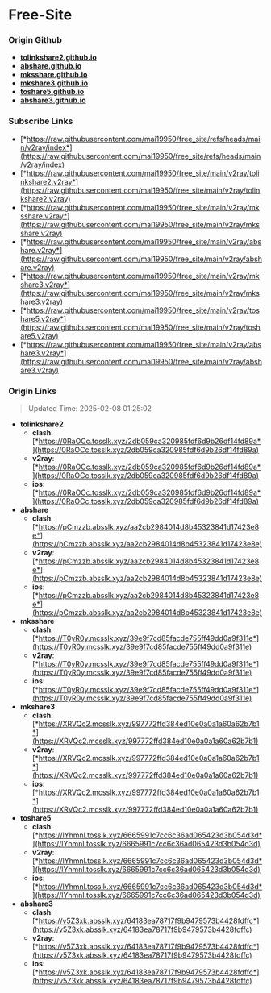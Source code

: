 # Free-Site

### Origin Github

- [**tolinkshare2.github.io**](https://github.com/tolinkshare2/tolinkshare2.github.io)
- [**abshare.github.io**](https://github.com/abshare/abshare.github.io)
- [**mksshare.github.io**](https://github.com/mksshare/mksshare.github.io)
- [**mkshare3.github.io**](https://github.com/mkshare3/mkshare3.github.io)
- [**toshare5.github.io**](https://github.com/toshare5/toshare5.github.io)
- [**abshare3.github.io**](https://github.com/abshare3/abshare3.github.io)

### Subscribe Links

- [*https://raw.githubusercontent.com/mai19950/free_site/refs/heads/main/v2ray/index*](https://raw.githubusercontent.com/mai19950/free_site/refs/heads/main/v2ray/index)
- [*https://raw.githubusercontent.com/mai19950/free_site/main/v2ray/tolinkshare2.v2ray*](https://raw.githubusercontent.com/mai19950/free_site/main/v2ray/tolinkshare2.v2ray)
- [*https://raw.githubusercontent.com/mai19950/free_site/main/v2ray/mksshare.v2ray*](https://raw.githubusercontent.com/mai19950/free_site/main/v2ray/mksshare.v2ray)
- [*https://raw.githubusercontent.com/mai19950/free_site/main/v2ray/abshare.v2ray*](https://raw.githubusercontent.com/mai19950/free_site/main/v2ray/abshare.v2ray)
- [*https://raw.githubusercontent.com/mai19950/free_site/main/v2ray/mkshare3.v2ray*](https://raw.githubusercontent.com/mai19950/free_site/main/v2ray/mkshare3.v2ray)
- [*https://raw.githubusercontent.com/mai19950/free_site/main/v2ray/toshare5.v2ray*](https://raw.githubusercontent.com/mai19950/free_site/main/v2ray/toshare5.v2ray)
- [*https://raw.githubusercontent.com/mai19950/free_site/main/v2ray/abshare3.v2ray*](https://raw.githubusercontent.com/mai19950/free_site/main/v2ray/abshare3.v2ray)

### Origin Links

> Updated Time: 2025-02-08 01:25:02

- **tolinkshare2**
  - **clash**: [*https://0RaOCc.tosslk.xyz/2db059ca320985fdf6d9b26df14fd89a*](https://0RaOCc.tosslk.xyz/2db059ca320985fdf6d9b26df14fd89a)
  - **v2ray**: [*https://0RaOCc.tosslk.xyz/2db059ca320985fdf6d9b26df14fd89a*](https://0RaOCc.tosslk.xyz/2db059ca320985fdf6d9b26df14fd89a)
  - **ios**: [*https://0RaOCc.tosslk.xyz/2db059ca320985fdf6d9b26df14fd89a*](https://0RaOCc.tosslk.xyz/2db059ca320985fdf6d9b26df14fd89a)
- **abshare**
  - **clash**: [*https://pCmzzb.absslk.xyz/aa2cb2984014d8b45323841d17423e8e*](https://pCmzzb.absslk.xyz/aa2cb2984014d8b45323841d17423e8e)
  - **v2ray**: [*https://pCmzzb.absslk.xyz/aa2cb2984014d8b45323841d17423e8e*](https://pCmzzb.absslk.xyz/aa2cb2984014d8b45323841d17423e8e)
  - **ios**: [*https://pCmzzb.absslk.xyz/aa2cb2984014d8b45323841d17423e8e*](https://pCmzzb.absslk.xyz/aa2cb2984014d8b45323841d17423e8e)
- **mksshare**
  - **clash**: [*https://T0yR0y.mcsslk.xyz/39e9f7cd85facde755ff49dd0a9f311e*](https://T0yR0y.mcsslk.xyz/39e9f7cd85facde755ff49dd0a9f311e)
  - **v2ray**: [*https://T0yR0y.mcsslk.xyz/39e9f7cd85facde755ff49dd0a9f311e*](https://T0yR0y.mcsslk.xyz/39e9f7cd85facde755ff49dd0a9f311e)
  - **ios**: [*https://T0yR0y.mcsslk.xyz/39e9f7cd85facde755ff49dd0a9f311e*](https://T0yR0y.mcsslk.xyz/39e9f7cd85facde755ff49dd0a9f311e)
- **mkshare3**
  - **clash**: [*https://XRVQc2.mcsslk.xyz/997772ffd384ed10e0a0a1a60a62b7b1*](https://XRVQc2.mcsslk.xyz/997772ffd384ed10e0a0a1a60a62b7b1)
  - **v2ray**: [*https://XRVQc2.mcsslk.xyz/997772ffd384ed10e0a0a1a60a62b7b1*](https://XRVQc2.mcsslk.xyz/997772ffd384ed10e0a0a1a60a62b7b1)
  - **ios**: [*https://XRVQc2.mcsslk.xyz/997772ffd384ed10e0a0a1a60a62b7b1*](https://XRVQc2.mcsslk.xyz/997772ffd384ed10e0a0a1a60a62b7b1)
- **toshare5**
  - **clash**: [*https://lYhmnl.tosslk.xyz/6665991c7cc6c36ad065423d3b054d3d*](https://lYhmnl.tosslk.xyz/6665991c7cc6c36ad065423d3b054d3d)
  - **v2ray**: [*https://lYhmnl.tosslk.xyz/6665991c7cc6c36ad065423d3b054d3d*](https://lYhmnl.tosslk.xyz/6665991c7cc6c36ad065423d3b054d3d)
  - **ios**: [*https://lYhmnl.tosslk.xyz/6665991c7cc6c36ad065423d3b054d3d*](https://lYhmnl.tosslk.xyz/6665991c7cc6c36ad065423d3b054d3d)
- **abshare3**
  - **clash**: [*https://v5Z3xk.absslk.xyz/64183ea78717f9b9479573b4428fdffc*](https://v5Z3xk.absslk.xyz/64183ea78717f9b9479573b4428fdffc)
  - **v2ray**: [*https://v5Z3xk.absslk.xyz/64183ea78717f9b9479573b4428fdffc*](https://v5Z3xk.absslk.xyz/64183ea78717f9b9479573b4428fdffc)
  - **ios**: [*https://v5Z3xk.absslk.xyz/64183ea78717f9b9479573b4428fdffc*](https://v5Z3xk.absslk.xyz/64183ea78717f9b9479573b4428fdffc)
